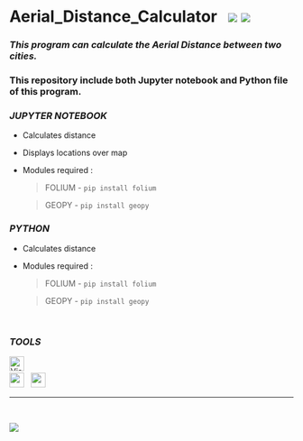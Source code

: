 
# Aerial_Distance_Calculator   &nbsp;  [![](https://img.shields.io/badge/Language-Python-blue?logo=python&style=flat)](https://www.python.org/)    [![](https://img.shields.io/badge/Language-Jupyter-orange?logo=jupyter&style=flat)](https://jupyter.org/)

### ***This program can calculate the Aerial Distance between two cities.***


### This repository include both Jupyter notebook and Python file of this program.


### *JUPYTER NOTEBOOK*
- Calculates distance
- Displays locations over map

- Modules required : 

    > FOLIUM - `pip install folium` 

    > GEOPY - `pip install geopy`


### *PYTHON* 
- Calculates distance

- Modules required : 

    > FOLIUM - `pip install folium` 

    > GEOPY - `pip install geopy`

<br/>


### *TOOLS* 
[<img alt="Visual Studio Code" src="https://cdn.icon-icons.com/icons2/2107/PNG/512/file_type_vscode_icon_130084.png" width="26px" />](https://code.visualstudio.com/) &nbsp;  
[<img src="https://cdn.iconscout.com/icon/free/png-256/python-3521655-2945099.png" width="26px" />](https://www.python.org/) &nbsp;                                          [<img src="https://upload.wikimedia.org/wikipedia/commons/thumb/3/38/Jupyter_logo.svg/1200px-Jupyter_logo.svg.png" width="26px"/>](https://jupyter.org/)

<hr>
<br>

[![](https://img.shields.io/badge/GitHub-InvisiblePro-blue?logo=github&style=flat)](https://github.com/InvisiblePro)

